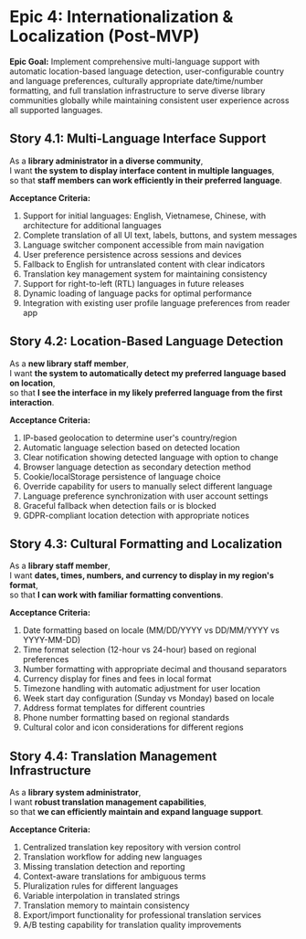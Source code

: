 # Epic 4: Internationalization & Localization (Post-MVP)

**Epic Goal:** Implement comprehensive multi-language support with automatic location-based language detection, user-configurable country and language preferences, culturally appropriate date/time/number formatting, and full translation infrastructure to serve diverse library communities globally while maintaining consistent user experience across all supported languages.

## Story 4.1: Multi-Language Interface Support

As a **library administrator in a diverse community**,  
I want **the system to display interface content in multiple languages**,  
so that **staff members can work efficiently in their preferred language**.

**Acceptance Criteria:**

1. Support for initial languages: English, Vietnamese, Chinese, with architecture for additional languages
2. Complete translation of all UI text, labels, buttons, and system messages
3. Language switcher component accessible from main navigation
4. User preference persistence across sessions and devices
5. Fallback to English for untranslated content with clear indicators
6. Translation key management system for maintaining consistency
7. Support for right-to-left (RTL) languages in future releases
8. Dynamic loading of language packs for optimal performance
9. Integration with existing user profile language preferences from reader app

## Story 4.2: Location-Based Language Detection

As a **new library staff member**,  
I want **the system to automatically detect my preferred language based on location**,  
so that **I see the interface in my likely preferred language from the first interaction**.

**Acceptance Criteria:**

1. IP-based geolocation to determine user's country/region
2. Automatic language selection based on detected location
3. Clear notification showing detected language with option to change
4. Browser language detection as secondary detection method
5. Cookie/localStorage persistence of language choice
6. Override capability for users to manually select different language
7. Language preference synchronization with user account settings
8. Graceful fallback when detection fails or is blocked
9. GDPR-compliant location detection with appropriate notices

## Story 4.3: Cultural Formatting and Localization

As a **library staff member**,  
I want **dates, times, numbers, and currency to display in my region's format**,  
so that **I can work with familiar formatting conventions**.

**Acceptance Criteria:**

1. Date formatting based on locale (MM/DD/YYYY vs DD/MM/YYYY vs YYYY-MM-DD)
2. Time format selection (12-hour vs 24-hour) based on regional preferences
3. Number formatting with appropriate decimal and thousand separators
4. Currency display for fines and fees in local format
5. Timezone handling with automatic adjustment for user location
6. Week start day configuration (Sunday vs Monday) based on locale
7. Address format templates for different countries
8. Phone number formatting based on regional standards
9. Cultural color and icon considerations for different regions

## Story 4.4: Translation Management Infrastructure

As a **library system administrator**,  
I want **robust translation management capabilities**,  
so that **we can efficiently maintain and expand language support**.

**Acceptance Criteria:**

1. Centralized translation key repository with version control
2. Translation workflow for adding new languages
3. Missing translation detection and reporting
4. Context-aware translations for ambiguous terms
5. Pluralization rules for different languages
6. Variable interpolation in translated strings
7. Translation memory to maintain consistency
8. Export/import functionality for professional translation services
9. A/B testing capability for translation quality improvements
